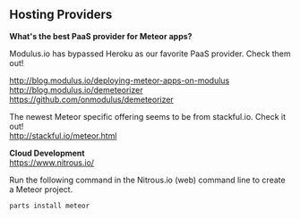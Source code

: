 ## Hosting Providers
 **What's the best PaaS provider for Meteor apps?**    

Modulus.io has bypassed Heroku as our favorite PaaS provider.  Check them out!  

http://blog.modulus.io/deploying-meteor-apps-on-modulus  
http://blog.modulus.io/demeteorizer  
https://github.com/onmodulus/demeteorizer  


The newest Meteor specific offering seems to be from stackful.io.  Check it out!  
http://stackful.io/meteor.html

**Cloud Development**    
https://www.nitrous.io/  

Run the following command in the Nitrous.io (web) command line to create a Meteor project.  
````
parts install meteor
````
